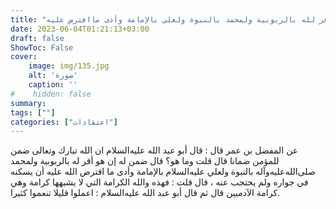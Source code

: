 ```yaml
---
title: "ثواب من أقر لله بالربوبية ولمحمد بالنبوة ولعلي بالإمامة وأدى ماافترض عليه"
date: 2023-06-04T01:21:13+03:00
draft: false
ShowToc: False
cover:
    image: img/135.jpg
    alt: 'صورة'
    caption: ''
#    hidden: false
summary: 
tags: [""]
categories: ["اعتقادات"]
---
```

عن
المفضل بن عمر قال : قال أبو عبد الله عليه‌السلام ان الله تبارك وتعالى ضمن للمؤمن
ضمانا قال قلت وما هو؟ قال ضمن له إن هو أقر له بالربوبية ولمحمد صلى‌الله‌عليه‌وآله
بالنبوة ولعلي عليه‌السلام بالإمامة وأدى ما افترض الله عليه أن يسكنه في جواره
ولم يحتجب عنه ، قال قلت : فهذه والله الكرامة التي لا يشبهها كرامة
وهي كرامة الآدميين قال ثم قال أبو عبد الله عليه‌السلام : اعملوا قليلا تنعموا
كثيرا.

